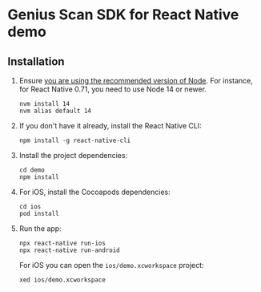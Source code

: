 # Genius Scan SDK for React Native demo

## Installation

1. Ensure [you are using the recommended version of Node](https://reactnative.dev/docs/environment-setup?guide=native). For instance, for React Native 0.71, you need to use Node 14 or newer.

    ```
    nvm install 14
    nvm alias default 14
    ```

2. If you don't have it already, install the React Native CLI:

    ```
    npm install -g react-native-cli
    ```

3. Install the project dependencies:

    ```
    cd demo
    npm install
    ```

4. For iOS, install the Cocoapods dependencies:

    ```
    cd ios
    pod install
    ```

5. Run the app:

    ```
    npx react-native run-ios
    npx react-native run-android
    ```

    For iOS you can open the `ios/demo.xcworkspace` project:

    ```
    xed ios/demo.xcworkspace
    ```